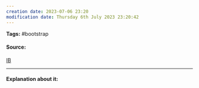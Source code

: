 ```yaml
---
creation date: 2023-07-06 23:20
modification date: Thursday 6th July 2023 23:20:42
---
```


**Tags:** #bootstrap 

#### Source:
[IB](https://www.w3schools.com/bootstrap4/bootstrap_images.asp)

--------------------------------------

#### Explanation about it:

